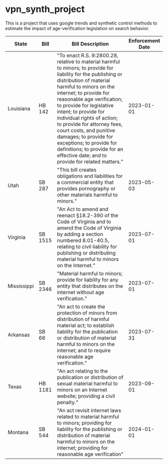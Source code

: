# vpn_synth_project
This is a project that uses google trends and synthetic control methods to estimate the impact of age-verification legislation on search behavior.

| State | Bill | Bill Description | Enforcement Date |
|-------|------|------------------|------------------|
| Louisiana | HB 142 | "To enact R.S. 9:2800.28, relative to material harmful to minors; to provide for liability for the publishing or distribution of material harmful to minors on the internet; to provide for reasonable age verification; to provide for legislative intent; to provide for individual rights of action; to provide for attorney fees, court costs, and punitive damages; to provide for exceptions; to provide for definitions; to provide for an effective date; and to provide for related matters." | 2023-01-01 |
| Utah | SB 287 | "This bill creates obligations and liabilities for a commercial entity that provides pornography or other materials harmful to minors." | 2023-05-03 |
| Virginia | SB 1515 | "An Act to amend and reenact §18.2-390 of the Code of Virginia and to amend the Code of Virginia by adding a section numbered 8.01-40.5, relating to civil liability for publishing or distributing material harmful to minors on the Internet." | 2023-07-01 |
| Mississippi | SB 2346 | "Material harmful to minors; provide for liability for any entity that distributes on the internet without age verification." | 2023-07-01 |
| Arkansas | SB 66 | "An act to create the protection of minors from distribution of harmful material act; to establish liability for the publication or distribution of material harmful to minors on the internet; and to require reasonable age verification." | 2023-07-31 |
| Texas | HB 1181 | "An act relating to the publication or distribution of sexual material harmful to minors on an Internet website; providing a civil penalty." | 2023-09-01 |
| Montana | SB 544 | "An act revisit internet laws related to material harmful to minors; providing for liability for the publishing or distribution of material harmful to minors on the internet; providing for reasonable age verification" | 2024-01-01 |

